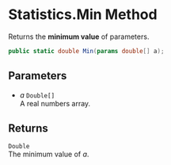 # Statistics.Min Method

Returns the __minimum value__ of parameters.

```C#
public static double Min(params double[] a);
```

## Parameters
* _a_ `Double[]`  
  A real numbers array.

## Returns
`Double`  
The minimum value of _a_.